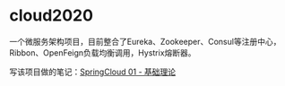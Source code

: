# cloud2020

一个微服务架构项目，目前整合了Eureka、Zookeeper、Consul等注册中心，Ribbon、OpenFeign负载均衡调用，Hystrix熔断器。

写该项目做的笔记：[SpringCloud 01 - 基础理论](https://blog.csdn.net/weixin_44210965/article/details/105800536)
